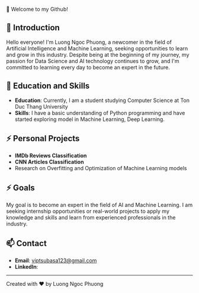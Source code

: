 👋 Welcome to my Github!

## 💞️ Introduction
Hello everyone! I'm Luong Ngoc Phuong, a newcomer in the field of Artificial Intelligence and Machine Learning, seeking opportunities to learn and grow in this industry. Despite being at the beginning of my journey, my passion for Data Science and AI technology continues to grow, and I'm committed to learning every day to become an expert in the future.

## 🌱 Education and Skills
- **Education**: Currently, I am a student studying Computer Science at Ton Duc Thang University
- **Skills**: I have a basic understanding of Python programming and have started exploring model in Machine Learning, Deep Learning.

## ⚡ Personal Projects
- **IMDb Reviews Classification**
- **CNN Articles Classification**
- Research on Overfitting and Optimization of Machine Learning models

## ⚡ Goals
My goal is to become an expert in the field of AI and Machine Learning. I am seeking internship opportunities or real-world projects to apply my knowledge and skills and learn from experienced professionals in the industry.

## 📫 Contact
- **Email**: viptsubasa123@gmail.com
- **LinkedIn**:

---

Created with ❤️ by Luong Ngoc Phuong
